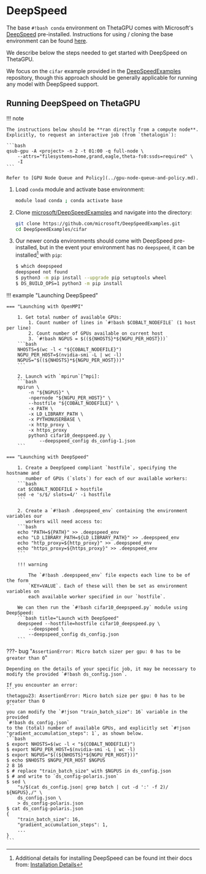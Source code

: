 # DeepSpeed

The base `#!bash conda` environment on ThetaGPU comes with Microsoft's
[DeepSpeed](https://github.com/microsoft/DeepSpeed) pre-installed. Instructions
for using / cloning the base environment can be found
[here](docs/polaris/data-science-workflows/python.md).

We describe below the steps needed to get started with DeepSpeed on ThetaGPU.

We focus on the `cifar` example provided in the
[DeepSpeedExamples](https://github.com/microsoft/DeepSpeedExamples) repository,
though this approach should be generally applicable for running any model with
DeepSpeed support.

## Running DeepSpeed on ThetaGPU

!!! note

    The instructions below should be **ran directly from a compute node**.
    Explicitly, to request an interactive job (from `thetalogin`):

    ```bash
    qsub-gpu -A <project> -n 2 -t 01:00 -q full-node \
        --attrs="filesystems=home,grand,eagle,theta-fs0:ssds=required" \
        -I
    ```

    Refer to [GPU Node Queue and Policy](../gpu-node-queue-and-policy.md).


1. Load `conda` module and activate base environment:
    ```bash
    module load conda ; conda activate base
    ```

2. Clone
   [microsoft/DeepSpeedExamples](https://github.com/microsoft/DeepSpeedExamples)
   and navigate into the directory:
    ```bash
    git clone https://github.com/microsoft/DeepSpeedExamples.git
    cd DeepSpeedExamples/cifar
    ```

3. Our newer conda environments should come with DeepSpeed pre-installed, but
   in the event your environment has no `deepspeed`, it can be
   installed[^deepspeed] with `pip`:
    ```bash
    $ which deepspeed
    deepspeed not found
    $ python3 -m pip install --upgrade pip setuptools wheel
    $ DS_BUILD_OPS=1 python3 -m pip install 
    ```


!!! example "Launching DeepSpeed"

    === "Launching with OpenMPI"

        1. Get total number of available GPUs:
            1. Count number of lines in `#!bash $COBALT_NODEFILE` (1 host per line)
            2. Count number of GPUs available on current host
            3. `#!bash NGPUS = $((${NHOSTS}*${NGPU_PER_HOST}))`
        ```bash
        NHOSTS=$(wc -l < "${COBALT_NODEFILE}")
        NGPU_PER_HOST=$(nvidia-smi -L | wc -l)
        NGPUS="$((${NHOSTS}*${NGPU_PER_HOST}))"
        ```

        2. Launch with `mpirun`[^mpi]:
        ```bash
        mpirun \
            -n "${NGPUS}" \
            -npernode "${NGPU_PER_HOST}" \
            --hostfile "${COBALT_NODEFILE}" \
            -x PATH \
            -x LD_LIBRARY_PATH \
            -x PYTHONUSERBASE \
            -x http_proxy \
            -x https_proxy
            python3 cifar10_deepspeed.py \
                --deepspeed_config ds_config-1.json
        ```

    === "Launching with DeepSpeed"

        1. Create a DeepSpeed compliant `hostfile`, specifying the hostname and
           number of GPUs (`slots`) for each of our available workers:
        ```bash
        cat $COBALT_NODEFILE > hostfile
        sed -e 's/$/ slots=4/' -i hostfile
        ```

        2. Create a `#!bash .deepspeed_env` containing the environment variables our
           workers will need access to:
        ```bash
        echo "PATH=${PATH}" >> .deepspeed_env
        echo "LD_LIBRARY_PATH=${LD_LIBRARY_PATH}" >> .deepspeed_env
        echo "http_proxy=${http_proxy}" >> .deepspeed_env
        echo "https_proxy=${https_proxy}" >> .deepspeed_env
        ```

        !!! warning

            The `#!bash .deepspeed_env` file expects each line to be of the form
            `KEY=VALUE`. Each of these will then be set as environment variables on
            each available worker specified in our `hostfile`.

        We can then run the `#!bash cifar10_deepspeed.py` module using DeepSpeed:
        ```bash title="Launch with DeepSpeed"
        deepspeed --hostfile=hostfile cifar10_deepspeed.py \
            --deepspeed \
            --deepspeed_config ds_config.json
        ```


???- bug "`AssertionError: Micro batch sizer per gpu: 0 has to be greater than 0`"

    Depending on the details of your specific job, it may be necessary to
    modify the provided `#!bash ds_config.json`.

    If you encounter an error:
    ```
    thetagpu23: AssertionError: Micro batch size per gpu: 0 has to be greater than 0
    ```
    you can modify the `#!json "train_batch_size": 16` variable in the provided
    `#!bash ds_config.json`
    to the (total) number of available GPUs, and explicitly set `#!json
    "gradient_accumulation_steps": 1`, as shown below.
    ```bash
    $ export NHOSTS=$(wc -l < "${COBALT_NODEFILE}")
    $ export NGPU_PER_HOST=$(nvidia-smi -L | wc -l)
    $ export NGPUS="$((${NHOSTS}*${NGPU_PER_HOST}))"
    $ echo $NHOSTS $NGPU_PER_HOST $NGPUS
    2 8 16
    $ # replace "train_batch_size" with $NGPUS in ds_config.json
    $ # and write to `ds_config-polaris.json`
    $ sed \
        "s/$(cat ds_config.json| grep batch | cut -d ':' -f 2)/ ${NGPUS},/" \
        ds_config.json \
        > ds_config-polaris.json
    $ cat ds_config-polaris.json
    {
        "train_batch_size": 16,
        "gradient_accumulation_steps": 1,
        ...
    }
    ```

[^mpi]: 
      The flag `#!bash -x ENVIRONMENT_VARIABLE` ensures the `#!bash
      $ENVIRONMENT_VARIABLE` will be set in the launched processes.

[^deepspeed]:
      Additional details for installing DeepSpeed can be found int their docs
      from: [Installation
      Details](https://www.deepspeed.ai/tutorials/advanced-install/)
